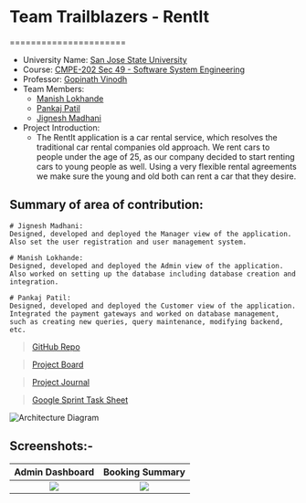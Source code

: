 # Team Trailblazers - RentIt

======================
- University Name: [San Jose State University](http://www.sjsu.edu/)
- Course: [CMPE-202 Sec 49 - Software System Engineering](http://info.sjsu.edu/web-dbgen/catalog/courses/CMPE202.html)
- Professor: [Gopinath Vinodh](https://www.linkedin.com/in/gopinath-v-75286719/)
- Team Members: 
  - [Manish Lokhande](https://www.linkedin.com/in/manishlokhande/)
  - [Pankaj Patil](https://www.linkedin.com/in/pankajhpatil/)
  - [Jignesh Madhani](https://www.linkedin.com/in/jdmadhani/)
- Project Introduction:
  - The RentIt application is a car rental service, which resolves the traditional car rental companies old approach. We rent cars to people under the age of 25, as our company decided to start renting cars to young people as well. Using a very flexible rental agreements we make sure the young and old both can rent a car that they desire. 


## Summary of area of contribution:

```shell
# Jignesh Madhani:
Designed, developed and deployed the Manager view of the application. Also set the user registration and user management system. 

# Manish Lokhande:
Designed, developed and deployed the Admin view of the application. Also worked on setting up the database including database creation and integration. 

# Pankaj Patil: 
Designed, developed and deployed the Customer view of the application. Integrated the payment gateways and worked on database management, such as creating new queries, query maintenance, modifying backend, etc.
```

>[GitHub Repo](https://github.com/gopinathsjsu/sp20-cmpe-202-sec-49-team-project-trailblazers)

>[Project Board](https://github.com/gopinathsjsu/sp20-cmpe-202-sec-49-team-project-trailblazers/blob/master/Agile-Project-Board-Trailbalzers-RentIt.xlsx)

>[Project Journal](https://github.com/gopinathsjsu/sp20-cmpe-202-sec-49-team-project-trailblazers/blob/master/Project%20Journal.md)

>[Google Sprint Task Sheet](https://docs.google.com/spreadsheets/d/1wRu-A6en-jqUbFcdLwbbfnDekYdlTqBTBepmEJeQXaE/edit#gid=37360980)

<img src="https://github.com/gopinathsjsu/sp20-cmpe-202-sec-49-team-project-trailblazers/blob/master/Architecture%20Diagram.jpg" alt="Architecture Diagram" title="Architecture Diagram" align="center" />

## Screenshots:-

Admin Dashboard         |  Booking Summary 
:-------------------------:|:-------------------------:
![](https://github.com/gopinathsjsu/sp20-cmpe-202-sec-49-team-project-trailblazers/blob/master/Admin%20Dashboard.jpeg)  |  ![](https://github.com/gopinathsjsu/sp20-cmpe-202-sec-49-team-project-trailblazers/blob/master/Booking%20Summary.jpeg) 


